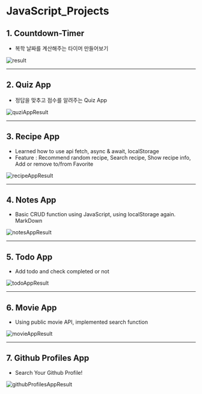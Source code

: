 # JavaScript_Projects

## 1. Countdown-Timer

- 복학 날짜를 계산해주는 타이머 만들어보기


![result](https://user-images.githubusercontent.com/48887925/119262257-882e4180-bc15-11eb-84d2-b64be4a79323.PNG)

---

## 2. Quiz App

- 정답을 맞추고 점수를 알려주는 Quiz App

![quziAppResult](https://user-images.githubusercontent.com/48887925/119331830-c7669c00-bcc2-11eb-9952-862d4c7de1d1.PNG)

---

## 3. Recipe App

- Learned how to use api fetch, async & await, localStorage 
- Feature : Recommend random recipe, Search recipe, Show recipe info, Add or remove to/from Favorite

![recipeAppResult](https://user-images.githubusercontent.com/48887925/119504135-a7a8a400-bda6-11eb-9303-96ff292601e0.PNG)

--- 


## 4. Notes App

- Basic CRUD function using JavaScript, using localStorage again. MarkDown

![notesAppResult](https://user-images.githubusercontent.com/48887925/119669720-3c78d380-be73-11eb-9c59-3b32d7b1aea9.PNG)

---

## 5. Todo App

- Add todo and check completed or not

![todoAppResult](https://user-images.githubusercontent.com/48887925/119815070-1e1fe000-bf26-11eb-85cf-ea49ccded210.PNG)

--- 

## 6. Movie App

- Using public movie API, implemented search function

![movieAppResult](https://user-images.githubusercontent.com/48887925/119946359-84ae0800-bfd1-11eb-97e5-7648bb4bb056.PNG)

---

## 7. Github Profiles App

- Search Your Github Profile!

![githubProfilesAppResult](https://user-images.githubusercontent.com/48887925/120771571-4d53d400-c55a-11eb-82c1-ae6d6b88e62b.PNG)

